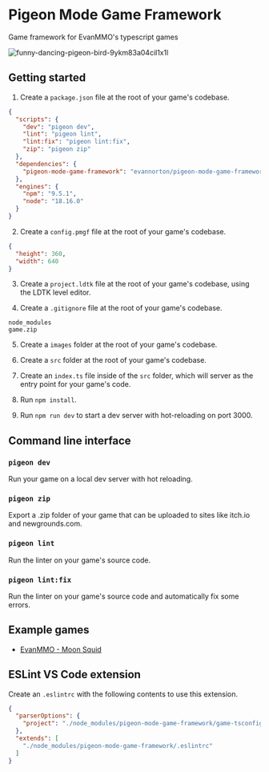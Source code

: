 # Pigeon Mode Game Framework
Game framework for EvanMMO's typescript games

![funny-dancing-pigeon-bird-9ykm83a04cil1x1l](https://github.com/evannorton/pigeon-mode-game-framework/assets/35230033/3af48e87-34b8-4d1c-8af4-a7d5dbc1ce35)

## Getting started
1. Create a `package.json` file at the root of your game's codebase.
```json
{
  "scripts": {
    "dev": "pigeon dev",
    "lint": "pigeon lint",
    "lint:fix": "pigeon lint:fix",
    "zip": "pigeon zip"
  },
  "dependencies": {
    "pigeon-mode-game-framework": "evannorton/pigeon-mode-game-framework"
  },
  "engines": {
    "npm": "9.5.1",
    "node": "18.16.0"
  }
}
```

2. Create a `config.pmgf` file at the root of your game's codebase.
```json
{
  "height": 360,
  "width": 640
}
```

3. Create a `project.ldtk` file at the root of your game's codebase, using the LDTK level editor.

4. Create a `.gitignore` file at the root of your game's codebase.
```
node_modules
game.zip
```

5. Create a `images` folder at the root of your game's codebase.

6. Create a `src` folder at the root of your game's codebase.

7. Create an `index.ts` file inside of the `src` folder, which will server as the entry point for your game's code.

8. Run `npm install`.

9. Run `npm run dev` to start a dev server with hot-reloading on port 3000.

## Command line interface

### `pigeon dev`
Run your game on a local dev server with hot reloading.
### `pigeon zip`
Export a .zip folder of your game that can be uploaded to sites like itch.io and newgrounds.com.
### `pigeon lint`
Run the linter on your game's source code.
### `pigeon lint:fix`
Run the linter on your game's source code and automatically fix some errors.

## Example games
- [EvanMMO - Moon Squid](https://github.com/evannorton/Moon-Squid)

## ESLint VS Code extension
Create an `.eslintrc` with the following contents to use this extension. 
```json
{
  "parserOptions": {
    "project": "./node_modules/pigeon-mode-game-framework/game-tsconfig.json"
  },
  "extends": [
    "./node_modules/pigeon-mode-game-framework/.eslintrc"
  ]
}
```
